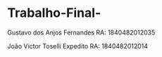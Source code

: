 # Trabalho-Final-

Gustavo dos Anjos Fernandes
RA: 1840482012035

João Victor Toselli Expedito
RA: 1840482012014